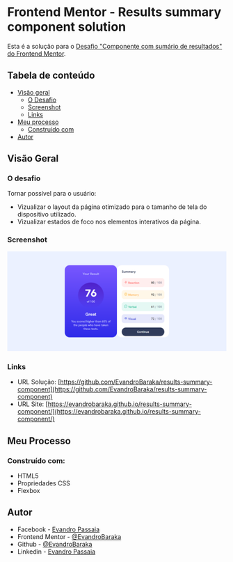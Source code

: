 # Frontend Mentor - Results summary component solution

Esta é a solução para o [Desafio "Componente com sumário de resultados" do Frontend Mentor](https://www.frontendmentor.io/challenges/results-summary-component-CE_K6s0maV). 

## Tabela de conteúdo

- [Visão geral](#visão-geral)
  - [O Desafio](#o-desafio)
  - [Screenshot](#screenshot)
  - [Links](#links)
- [Meu processo](#meu-processo)
  - [Construído com](#construído-com)
- [Autor](#autor)

## Visão Geral

### O desafio

Tornar possível para o usuário:

- Vizualizar o layout da página otimizado para o tamanho de tela do dispositivo utilizado.
- Vizualizar estados de foco nos elementos interativos da página.

### Screenshot

![](./src/images/Screenshot.png)

### Links

- URL Solução: [https://github.com/EvandroBaraka/results-summary-component](https://github.com/EvandroBaraka/results-summary-component)
- URL Site: [https://evandrobaraka.github.io/results-summary-component/](https://evandrobaraka.github.io/results-summary-component/)

## Meu Processo

### Construído com:

- HTML5 
- Propriedades CSS
- Flexbox

## Autor

- Facebook - [Evandro Passaia](https://www.facebook.com/evandro.passaiaze)
- Frontend Mentor - [@EvandroBaraka](https://www.frontendmentor.io/profile/EvandroBaraka)
- Github - [@EvandroBaraka](https://github.com/EvandroBaraka)
- Linkedin - [Evandro Passaia](https://www.linkedin.com/in/evandro-passaia-62b9a5269/)
